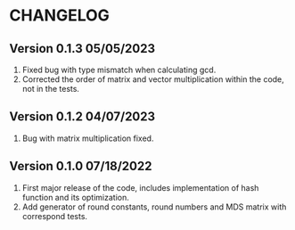 # CHANGELOG

## Version 0.1.3 05/05/2023
1. Fixed bug with type mismatch when calculating gcd.
2. Corrected the order of matrix and vector multiplication within the code, not in the tests.

## Version 0.1.2 04/07/2023
1. Bug with matrix multiplication fixed.

## Version 0.1.0 07/18/2022
1. First major release of the code, includes implementation of hash function and its optimization.
2. Add generator of round constants, round numbers and MDS matrix with correspond tests.